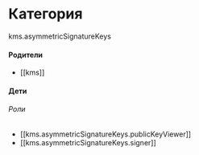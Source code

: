 # Категория

kms.asymmetricSignatureKeys


#### Родители

- [[kms]]


#### Дети

###### Роли
- [[kms.asymmetricSignatureKeys.publicKeyViewer]]
- [[kms.asymmetricSignatureKeys.signer]]
